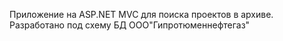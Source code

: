 Приложение на ASP.NET MVC для поиска проектов в архиве. Разработано под схему БД ООО"Гипротюменнефтегаз"
